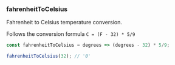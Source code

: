 ### fahrenheitToCelsius

Fahrenheit to Celsius temperature conversion.

Follows the conversion formula `C = (F - 32) * 5/9`
```js
const fahrenheitToCelsius = degrees => (degrees - 32) * 5/9;
```

```js
fahrenheitToCelsius(32); // '0'
```
